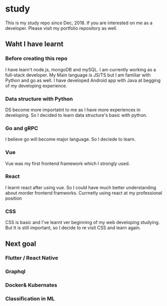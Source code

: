 # study

This is my study repo since Dec, 2018. If you are interested on me as a developer. Please visit my portfolio repository as well.

## Waht I have learnt

### Before creating this repo
 I have learn't node.js, mongoDB and mySQL. I am currently working as a full-stack developer. My Main language is JS/TS but I am familiar with Python and go as well.
 I have developed Android app with Java at begging of my developing experience.

### Data structure with Python

DS become more importatnt to me as I have more experiences in developing. So I decided to learn data structure's basic with python.

### Go and gRPC

I believe go will become major language. So I deciede to learn.

### Vue

Vue was my first frontend framework which I strongly used.

### React

I learnt react after using vue. So I could have much better understanding about morder frontend framworks.
Currnetly using react at my professional position

### CSS

CSS is basic and I've learnt ver beginning of my web developing studying. But It is still important, so I decide to re visit CSS and learn again.

## Next goal

### Flutter / React Native
### Graphql
### Docker& Kubernates
### Classification in ML




